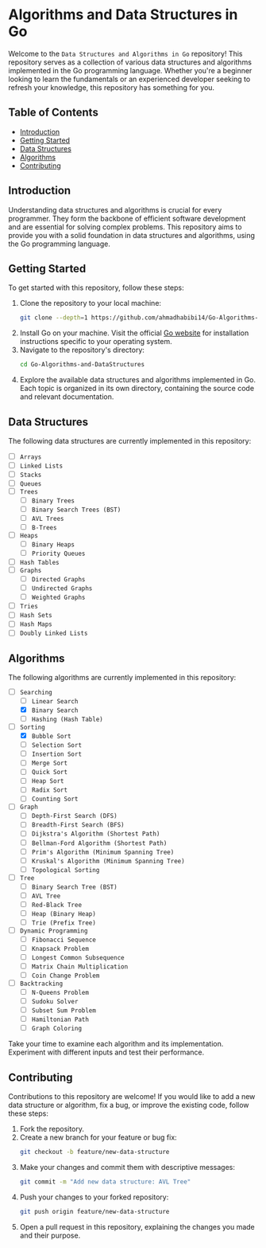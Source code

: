 # Algorithms and Data Structures in Go
Welcome to the `Data Structures and Algorithms in Go` repository! This repository serves as a collection of various data structures and algorithms implemented in the Go programming language. Whether you're a beginner looking to learn the fundamentals or an experienced developer seeking to refresh your knowledge, this repository has something for you.

## Table of Contents
-  [Introduction](#introduction)
-  [Getting Started](#getting-started)
-  [Data Structures](#data-structures)
-  [Algorithms](#algorithms)
-  [Contributing](#contributing)

## Introduction
Understanding data structures and algorithms is crucial for every programmer. They form the backbone of efficient software development and are essential for solving complex problems. This repository aims to provide you with a solid foundation in data structures and algorithms, using the Go programming language.

## Getting Started
To get started with this repository, follow these steps:
1. Clone the repository to your local machine:
   ```sh
   git clone --depth=1 https://github.com/ahmadhabibi14/Go-Algorithms-and-DataStructures.git
   ```
2. Install Go on your machine. Visit the official [Go website](https://go.dev/doc/install) for installation instructions specific to your operating system.
3. Navigate to the repository's directory:
   ```sh
   cd Go-Algorithms-and-DataStructures
   ```
4. Explore the available data structures and algorithms implemented in Go. Each topic is organized in its own directory, containing the source code and relevant documentation.

## Data Structures
The following data structures are currently implemented in this repository:
- [ ] `Arrays`
- [ ] `Linked Lists`
- [ ] `Stacks`
- [ ] `Queues`
- [ ] `Trees`
   - [ ] `Binary Trees`
   - [ ] `Binary Search Trees (BST)`
   - [ ] `AVL Trees`
   - [ ] `B-Trees`
- [ ] `Heaps`
   - [ ] `Binary Heaps`
   - [ ] `Priority Queues`
- [ ] `Hash Tables`
- [ ] `Graphs`
   - [ ] `Directed Graphs`
   - [ ] `Undirected Graphs`
   - [ ] `Weighted Graphs`
- [ ] `Tries`
- [ ] `Hash Sets`
- [ ] `Hash Maps`
- [ ] `Doubly Linked Lists`

## Algorithms
The following algorithms are currently implemented in this repository:
- [ ] `Searching`
   - [ ] `Linear Search`
   - [x] `Binary Search`
   - [ ] `Hashing (Hash Table)`
- [ ] `Sorting`
   - [x] `Bubble Sort`
   - [ ] `Selection Sort`
   - [ ] `Insertion Sort`
   - [ ] `Merge Sort`
   - [ ] `Quick Sort`
   - [ ] `Heap Sort`
   - [ ] `Radix Sort`
   - [ ] `Counting Sort`
- [ ] `Graph`
   - [ ] `Depth-First Search (DFS)`
   - [ ] `Breadth-First Search (BFS)`
   - [ ] `Dijkstra's Algorithm (Shortest Path)`
   - [ ] `Bellman-Ford Algorithm (Shortest Path)`
   - [ ] `Prim's Algorithm (Minimum Spanning Tree)`
   - [ ] `Kruskal's Algorithm (Minimum Spanning Tree)`
   - [ ] `Topological Sorting`
- [ ] `Tree`
   - [ ] `Binary Search Tree (BST)`
   - [ ] `AVL Tree`
   - [ ] `Red-Black Tree`
   - [ ] `Heap (Binary Heap)`
   - [ ] `Trie (Prefix Tree)`
- [ ] `Dynamic Programming`
   - [ ] `Fibonacci Sequence`
   - [ ] `Knapsack Problem`
   - [ ] `Longest Common Subsequence`
   - [ ] `Matrix Chain Multiplication`
   - [ ] `Coin Change Problem`
- [ ] `Backtracking`
   - [ ] `N-Queens Problem`
   - [ ] `Sudoku Solver`
   - [ ] `Subset Sum Problem`
   - [ ] `Hamiltonian Path`
   - [ ] `Graph Coloring`

Take your time to examine each algorithm and its implementation. Experiment with different inputs and test their performance.

## Contributing
Contributions to this repository are welcome! If you would like to add a new data structure or algorithm, fix a bug, or improve the existing code, follow these steps:

1. Fork the repository.
2. Create a new branch for your feature or bug fix:
   ```sh
   git checkout -b feature/new-data-structure
   ```
3. Make your changes and commit them with descriptive messages:
   ```sh
   git commit -m "Add new data structure: AVL Tree"
   ```
4. Push your changes to your forked repository:
   ```sh
   git push origin feature/new-data-structure
   ```
5. Open a pull request in this repository, explaining the changes you made and their purpose.
